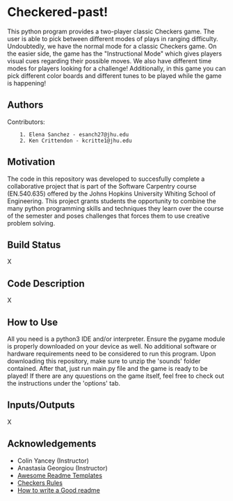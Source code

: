 # Checkered-past!

This python program provides a two-player classic Checkers game. The user is able to pick between different modes of plays in ranging difficulty. Undoubtedly, we have the normal mode for a classic Checkers game. On the easier side, the game has the "Instructional Mode" which gives players visual cues regarding their possible moves. We also have different time modes for players looking for a challenge! Additionally, in this game you can pick different color boards and different tunes to be played while the game is happening! 

## Authors

Contributors:
        
        1. Elena Sanchez - esanch27@jhu.edu
        2. Ken Crittendon - kcritte1@jhu.edu

## Motivation
The code in this repository was developed to succesfully complete a collaborative project that is part of the Software Carpentry course (EN.540.635) offered by the Johns Hopkins University Whiting School of Engineering. This project grants students the opportunity to combine the many python programming skills and techniques they learn over the course of the semester and poses challenges that forces them to use creative problem solving.

## Build Status

X

## Code Description

X

## How to Use

All you need is a python3 IDE and/or interpreter. Ensure the pygame module is properly downloaded on your device as well. No additional software or hardware requirements need to be considered to run this program. Upon downloading this repository, make sure to unzip the 'sounds' folder contained. After that, just run main.py file and the game is ready to be played! If there are any quuestions on the game itself, feel free to check out the instructions under the 'options' tab. 

## Inputs/Outputs

X

## Acknowledgements

 - Colin Yancey (Instructor)
 - Anastasia Georgiou (Instructor)
 - [Awesome Readme Templates](https://awesomeopensource.com/project/elangosundar/awesome-README-templates)
 - [Checkers Rules](https://www.youtube.com/watch?v=ScKIdStgAfU)
 - [How to write a Good readme](https://bulldogjob.com/news/449-how-to-write-a-good-readme-for-your-github-project)
